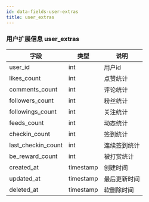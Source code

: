 ```yaml
---
id: data-fields-user-extras
title: user_extras
---
```


### 用户扩展信息 user_extras

| 字段 | 类型 | 说明 |
| ------ | ------ | ------ |
| user_id | int | 用户id |
| likes_count | int | 点赞统计 |
| comments_count | int | 评论统计 |
| followers_count | int | 粉丝统计 |
| followings_count | int | 关注统计 |
| feeds_count | int | 动态统计 |
| checkin_count | int | 签到统计 |
| last_checkin_count | int | 连续签到统计 |
| be_reward_count | int | 被打赏统计 |
| created_at | timestamp | 创建时间 |
| updated_at | timestamp | 最后更新时间 |
| deleted_at | timestamp | 软删除时间 |